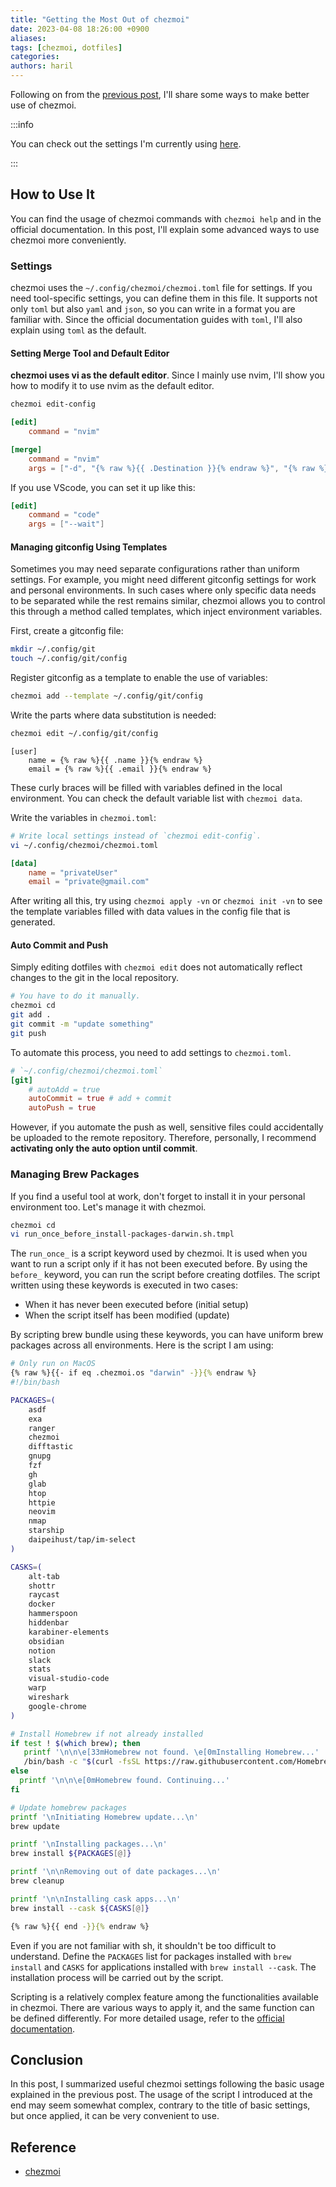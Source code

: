 ```yaml
---
title: "Getting the Most Out of chezmoi"
date: 2023-04-08 18:26:00 +0900
aliases: 
tags: [chezmoi, dotfiles]
categories: 
authors: haril
---
```


Following on from the [previous post](https://haril.dev/blog/2023/03/26/chezmoi-awesome-dotfile-manager), I'll share some ways to make better use of chezmoi.

:::info

You can check out the settings I'm currently using [here](https://github.com/songkg7/dotfiles).

:::

## How to Use It

You can find the usage of chezmoi commands with `chezmoi help` and in the official documentation. In this post, I'll explain some advanced ways to use chezmoi more conveniently.

### Settings

chezmoi uses the `~/.config/chezmoi/chezmoi.toml` file for settings. If you need tool-specific settings, you can define them in this file. It supports not only `toml` but also `yaml` and `json`, so you can write in a format you are familiar with. Since the official documentation guides with `toml`, I'll also explain using `toml` as the default.

#### Setting Merge Tool and Default Editor

**chezmoi uses vi as the default editor**. Since I mainly use nvim, I'll show you how to modify it to use nvim as the default editor.

```bash
chezmoi edit-config
```

```toml
[edit]
    command = "nvim"

[merge]
    command = "nvim"
    args = ["-d", "{% raw %}{{ .Destination }}{% endraw %}", "{% raw %}{{ .Source }}{% endraw %}", "{% raw %}{{ .Target }}{% endraw %}"]
```

If you use VScode, you can set it up like this:

```toml
[edit]
    command = "code"
    args = ["--wait"]
```

#### Managing gitconfig Using Templates

Sometimes you may need separate configurations rather than uniform settings. For example, you might need different gitconfig settings for work and personal environments. In such cases where only specific data needs to be separated while the rest remains similar, chezmoi allows you to control this through a method called templates, which inject environment variables.

First, create a gitconfig file:

```bash
mkdir ~/.config/git
touch ~/.config/git/config
```

Register gitconfig as a template to enable the use of variables:

```bash
chezmoi add --template ~/.config/git/config
```

Write the parts where data substitution is needed:

```bash
chezmoi edit ~/.config/git/config
```

```text
[user]
    name = {% raw %}{{ .name }}{% endraw %}
    email = {% raw %}{{ .email }}{% endraw %}
```

These curly braces will be filled with variables defined in the local environment. You can check the default variable list with `chezmoi data`.

Write the variables in `chezmoi.toml`:

```bash
# Write local settings instead of `chezmoi edit-config`.
vi ~/.config/chezmoi/chezmoi.toml
```

```toml
[data]
    name = "privateUser"
    email = "private@gmail.com"
```

After writing all this, try using `chezmoi apply -vn` or `chezmoi init -vn` to see the template variables filled with data values in the config file that is generated.

#### Auto Commit and Push

Simply editing dotfiles with `chezmoi edit` does not automatically reflect changes to the git in the local repository.

```bash
# You have to do it manually.
chezmoi cd
git add .
git commit -m "update something"
git push
```

To automate this process, you need to add settings to `chezmoi.toml`.

```toml
# `~/.config/chezmoi/chezmoi.toml`
[git]
    # autoAdd = true
    autoCommit = true # add + commit
    autoPush = true
```

However, if you automate the push as well, sensitive files could accidentally be uploaded to the remote repository. Therefore, personally, I recommend **activating only the auto option until commit**.

### Managing Brew Packages

If you find a useful tool at work, don't forget to install it in your personal environment too. Let's manage it with chezmoi.

```bash
chezmoi cd
vi run_once_before_install-packages-darwin.sh.tmpl
```

The `run_once_` is a script keyword used by chezmoi. It is used when you want to run a script only if it has not been executed before. By using the `before_` keyword, you can run the script before creating dotfiles. The script written using these keywords is executed in two cases:

- When it has never been executed before (initial setup)
- When the script itself has been modified (update)

By scripting brew bundle using these keywords, you can have uniform brew packages across all environments. Here is the script I am using:

```bash
# Only run on MacOS
{% raw %}{{- if eq .chezmoi.os "darwin" -}}{% endraw %}
#!/bin/bash

PACKAGES=(
    asdf
    exa
    ranger
    chezmoi
    difftastic
    gnupg
    fzf
    gh
    glab
    htop
    httpie
    neovim
    nmap
    starship
    daipeihust/tap/im-select
)

CASKS=(
    alt-tab
    shottr
    raycast
    docker
    hammerspoon
    hiddenbar
    karabiner-elements
    obsidian
    notion
    slack
    stats
    visual-studio-code
    warp
    wireshark
    google-chrome
)

# Install Homebrew if not already installed
if test ! $(which brew); then
   printf '\n\n\e[33mHomebrew not found. \e[0mInstalling Homebrew...'
   /bin/bash -c "$(curl -fsSL https://raw.githubusercontent.com/Homebrew/install/master/install.sh)"
else
  printf '\n\n\e[0mHomebrew found. Continuing...'
fi

# Update homebrew packages
printf '\nInitiating Homebrew update...\n'
brew update

printf '\nInstalling packages...\n'
brew install ${PACKAGES[@]}

printf '\n\nRemoving out of date packages...\n'
brew cleanup

printf '\n\nInstalling cask apps...\n'
brew install --cask ${CASKS[@]}

{% raw %}{{ end -}}{% endraw %}
```

Even if you are not familiar with sh, it shouldn't be too difficult to understand. Define the `PACKAGES` list for packages installed with `brew install` and `CASKS` for applications installed with `brew install --cask`. The installation process will be carried out by the script.

Scripting is a relatively complex feature among the functionalities available in chezmoi. There are various ways to apply it, and the same function can be defined differently. For more detailed usage, refer to the [official documentation](https://www.chezmoi.io/user-guide/use-scripts-to-perform-actions/#set-environment-variables).

## Conclusion

In this post, I summarized useful chezmoi settings following the basic usage explained in the previous post. The usage of the script I introduced at the end may seem somewhat complex, contrary to the title of basic settings, but once applied, it can be very convenient to use.

## Reference

- [chezmoi](https://www.chezmoi.io/user-guide/command-overview/)
